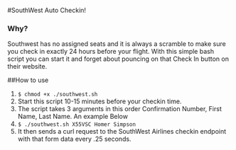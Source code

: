 #SouthWest Auto Checkin!
### Why?
Southwest has no assigned seats and it is always a scramble to make sure you check in exactly 24 hours before your flight.  With this simple bash script you can start it and forget about pouncing on that Check In button on their website.

##How to use
1. `$ chmod +x ./southwest.sh`
2. Start this script 10-15 minutes before your checkin time.
2. The script takes 3 arguments in this order Confirmation Number, First Name, Last Name.  An example Below
3. `$ ./southwest.sh X55VSC Homer Simpson`
4. It then sends a curl request to the SouthWest Airlines checkin endpoint with that form data every .25 seconds.
